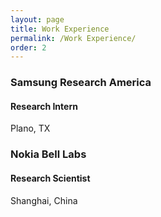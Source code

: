 ```yaml
---
layout: page
title: Work Experience
permalink: /Work Experience/
order: 2
---
```


### Samsung Research America

#### Research Intern

Plano, TX

### Nokia Bell Labs

#### Research Scientist

Shanghai, China
